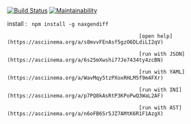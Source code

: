 [![Build Status](https://travis-ci.org/ArtemNehoda/project-lvl2-s353.svg?branch=master)](https://travis-ci.org/ArtemNehoda/project-lvl2-s353)
[![Maintainability](https://api.codeclimate.com/v1/badges/9b0aea40356cac255445/maintainability)](https://codeclimate.com/github/ArtemNehoda/project-lvl2-s353/maintainability)

install :                                      ` npm install -g naxgendiff`

                                               [open help](https://asciinema.org/a/s8mvvFEnAsf5gzO6DLdiLI2qV)

                                               [run with JSON](https://asciinema.org/a/6s25mXwshi77Je7434ty4zcBN)

                                               [run with YAML](https://asciinema.org/a/WavMqy5tzPXoxRHLM5f9m4FXr)

                                               [run with INI](https://asciinema.org/a/p7PQ8kAsRtP3KPoPwQ3WaL2AF)

                                               [run with AST](https://asciinema.org/a/n6oFB6Sr5JZ7AMtK6R1F1AzgX)
